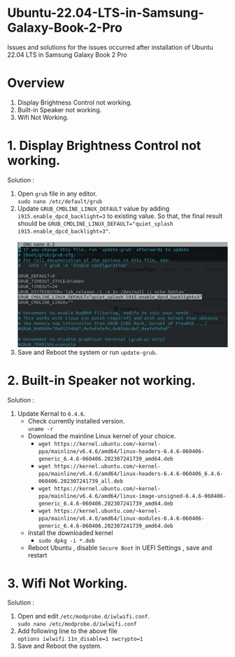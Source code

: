 # Ubuntu-22.04-LTS-in-Samsung-Galaxy-Book-2-Pro
Issues and solutions for the issues occurred after installation of Ubuntu 22.04 LTS in Samsung Galaxy Book 2 Pro

# Overview
1. Display Brightness Control not working.
2. Built-in Speaker not working.
3. Wifi Not Working.

# 1. Display Brightness Control not working.
Solution : 
1. Open `grub` file in any editor.<br>
   ` sudo nano /etc/default/grub `
2. Update `GRUB_CMDLINE_LINUX_DEFAULT` value by adding `i915.enable_dpcd_backlight=3` to existing value.
   So that, the final result should be `GRUB_CMDLINE_LINUX_DEFAULT="quiet_splash i915.enable_dpcd_backlight=3"`.
   <br><br>
   ![screenshot](https://github.com/pkshahid/Ubuntu-22.04-LTS-in-Samsung-Galaxy-Book-2-Pro/blob/main/brightness.png?raw=true)
4. Save and Reboot the system or run `update-grub`.

# 2. Built-in Speaker not working.
Solution : 
1. Update Kernal to `6.4.6`.
   - Check currently installed version.<br>
      ` uname -r `
   - Download the mainline Linux kernel of your choice. <br>
        - ` wget https://kernel.ubuntu.com/~kernel-ppa/mainline/v6.4.6/amd64/linux-headers-6.4.6-060406-generic_6.4.6-060406.202307241739_amd64.deb `
        - ` wget https://kernel.ubuntu.com/~kernel-ppa/mainline/v6.4.6/amd64/linux-headers-6.4.6-060406_6.4.6-060406.202307241739_all.deb `
        - ` wget https://kernel.ubuntu.com/~kernel-ppa/mainline/v6.4.6/amd64/linux-image-unsigned-6.4.6-060406-generic_6.4.6-060406.202307241739_amd64.deb `
        - ` wget https://kernel.ubuntu.com/~kernel-ppa/mainline/v6.4.6/amd64/linux-modules-6.4.6-060406-generic_6.4.6-060406.202307241739_amd64.deb `
   - Install the downloaded kernel
        - ` sudo dpkg -i *.deb `
   - Reboot Ubuntu , disable `Secure Boot` in UEFI Settings , save and restart

# 3. Wifi Not Working.
Solution : 
1. Open and edit `/etc/modprobe.d/iwlwifi.conf`. <br>
   ` sudo nano /etc/modprobe.d/iwlwifi.conf `
2. Add following line to the above file <br>
   `options iwlwifi 11n_disable=1 swcrypto=1`
3. Save and Reboot the system.
